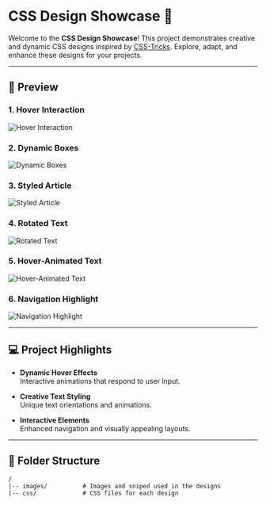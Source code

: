 # CSS Design Showcase 🌟

Welcome to the **CSS Design Showcase**! This project demonstrates creative and dynamic CSS designs inspired by [CSS-Tricks](https://css-tricks.com/category/articles/). Explore, adapt, and enhance these designs for your projects.

---

## 📸 Preview

### 1. Hover Interaction  
![Hover Interaction](./T1.PNG)

### 2. Dynamic Boxes  
![Dynamic Boxes](./T2.PNG)

### 3. Styled Article  
![Styled Article](./T3.PNG)

### 4. Rotated Text  
![Rotated Text](./T4.PNG)

### 5. Hover-Animated Text  
![Hover-Animated Text](./T5.PNG)

### 6. Navigation Highlight  
![Navigation Highlight](./T6.PNG)

---

## 💻 Project Highlights

- **Dynamic Hover Effects**  
  Interactive animations that respond to user input.

- **Creative Text Styling**  
  Unique text orientations and animations.

- **Interactive Elements**  
  Enhanced navigation and visually appealing layouts.

---

## 📂 Folder Structure

```plaintext
/
|-- images/          # Images and sniped used in the designs
|-- css/             # CSS files for each design

